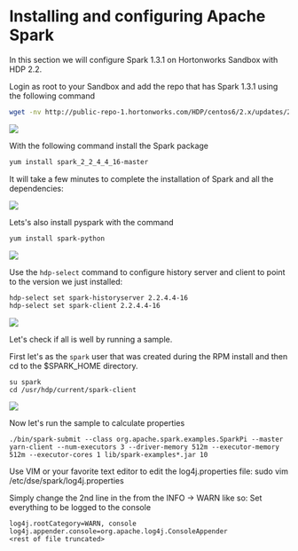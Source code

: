 # Installing and configuring Apache Spark

In this section we will configure Spark 1.3.1 on Hortonworks Sandbox with HDP 2.2.

Login as root to your Sandbox and add the repo that has Spark 1.3.1 using the following command

```bash
wget -nv http://public-repo-1.hortonworks.com/HDP/centos6/2.x/updates/2.2.4.4/hdp.repo -O /etc/yum.repos.d/HDP-TP.repo
```

![](https://www.dropbox.com/s/j60xo6twvt20aju/Screenshot%202015-06-07%2016.00.25.png?dl=1)

With the following command install the Spark package

```bash
yum install spark_2_2_4_4_16-master
```
It will take a few minutes to complete the installation of Spark and all the dependencies:

![](https://www.dropbox.com/s/2gi21haz2l99obq/Screenshot%202015-06-07%2016.13.47.png?dl=1)

Lets's also install pyspark with the command

```bash
yum install spark-python
```
![](https://www.dropbox.com/s/et4wbmz6walrl59/Screenshot%202015-06-07%2016.16.55.png?dl=1)

Use the `hdp-select` command to configure history server and client to point to the version we just installed:

```bash
hdp-select set spark-historyserver 2.2.4.4-16
hdp-select set spark-client 2.2.4.4-16
```

![](https://www.dropbox.com/s/8ye09a1wos2p04i/Screenshot%202015-06-07%2016.24.19.png?dl=1)

Let's check if all is well by running a sample.

First let's as the `spark` user that was created during the RPM install and then cd to the $SPARK_HOME directory.

```
su spark
cd /usr/hdp/current/spark-client
```
![](https://www.dropbox.com/s/hew5n8056maa60b/Screenshot%202015-06-07%2016.31.12.png?dl=1)


Now let's run the sample to calculate properties

```
./bin/spark-submit --class org.apache.spark.examples.SparkPi --master yarn-client --num-executors 3 --driver-memory 512m --executor-memory 512m --executor-cores 1 lib/spark-examples*.jar 10
```


Use VIM or your favorite text editor to edit the log4j.properties file:
sudo vim /etc/dse/spark/log4j.properties

Simply change the 2nd line in the from the INFO -> WARN like so:
Set everything to be logged to the console

```
log4j.rootCategory=WARN, console
log4j.appender.console=org.apache.log4j.ConsoleAppender
<rest of file truncated>
```
